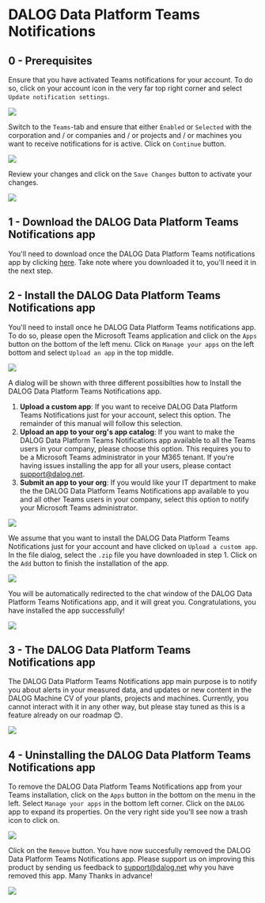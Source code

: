 # DALOG Data Platform Teams Notifications

## 0 - Prerequisites

Ensure that you have activated Teams notifications for your account. To do so, click on your account icon in the very far top right corner and select `Update notification settings`.

![](.media/001.png)

 Switch to the `Teams`-tab and ensure that either `Enabled` or `Selected` with the corporation and / or companies and / or projects and / or machines you want to receive notifications for is active. Click on `Continue` button.
 
 ![](.media/002.png)
 
 Review your changes and click on the `Save Changes` button to activate your changes.

![](.media/003.png)

## 1 - Download the DALOG Data Platform Teams Notifications app

You'll need to download once the DALOG Data Platform Teams notifications app by clicking [here](https://github.com/DALOG-Diagnosesysteme-GmbH/teams-notifications/releases/tag/v1.0.0). Take note where you downloaded it to, you'll need it in the next step.

## 2 - Install the DALOG Data Platform Teams Notifications app

You'll need to install once he DALOG Data Platform Teams notifications app. To do so, please open the Microsoft Teams application and click on the `Apps` button on the bottom of the left menu. Click on `Manage your apps` on the left bottom and select `Upload an app` in the top middle.

![](.media/004.png)

A dialog will be shown with three different possibilties how to Install the DALOG Data Platform Teams Notifications app.

1. **Upload a custom app**:
If you want to receive DALOG Data Platform Teams Notifications just for your account, select this option. The remainder of this manual will follow this selection.
1. **Upload an app to your org's app catalog**: 
If you want to make the DALOG Data Platform Teams Notifications app available to all the Teams users in your company, please choose this option. This requires you to be a Microsoft Teams administrator in your M365 tenant. If you're having issues installing the app for all your users, please contact support@dalog.net.
1. **Submit an app to your org**:
If you would like your IT department to make the the DALOG Data Platform Teams Notifications app available to you and all other Teams users in your company, select this option to notify your Microsoft Teams administrator.

![](.media/005.png)

We assume that you want to install the DALOG Data Platform Teams Notifications just for your account and have clicked on `Upload a custom app`. In the file dialog, select the `.zip` file you have downloaded in step 1. Click on the `Add` button to finish the installation of the app.

![](.media/006.png)

You will be automatically redirected to the chat window of the DALOG Data Platform Teams Notifications app, and it will great you. Congratulations, you have installed the app successfully!

![](.media/007.png)

## 3 - The DALOG Data Platform Teams Notifications app

The DALOG Data Platform Teams Notifications app main purpose is to notify you about alerts in your measured data, and updates or new content in the DALOG Machine CV of your plants, projects and machines. Currently, you cannot interact with it in any other way, but please stay tuned as this is a feature already on our roadmap 😊.

![](.media/008.png)

## 4 - Uninstalling the DALOG Data Platform Teams Notifications app

To remove the DALOG Data Platform Teams Notifications app from your Teams installation, click on the `Apps` button in the bottom on the menu in the left. Select `Manage your apps` in the bottom left corner. Click on the `DALOG` app to expand its properties. On the very right side you'll see now a trash icon to click on.

![](.media/009.png)

Click on the `Remove` button. You have now succesfully removed the DALOG Data Platform Teams Notifications app. Please support us on improving this product by sending us feedback to support@dalog.net why you have removed this app. Many Thanks in advance!

![](.media/010.png)
